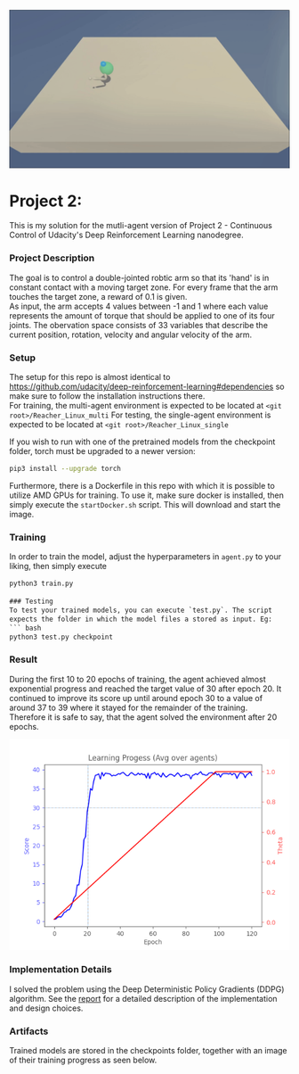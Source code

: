 ![Trained Agent](checkpoints/trained_model.gif)

# Project 2: 
This is my solution for the mutli-agent version of Project 2 - Continuous Control of Udacity's Deep Reinforcement Learning nanodegree.

### Project Description
The goal is to control a double-jointed robtic arm so that its 'hand' is in constant contact with a moving target zone. For every frame that the arm touches the target zone, a reward of 0.1 is given.\
As input, the arm accepts 4 values between -1 and 1 where each value represents the amount of torque that should be applied to one of its four joints. The obervation space consists of 33 variables that describe the current position, rotation, velocity and angular velocity of the arm. 

### Setup
The setup for this repo is almost identical to https://github.com/udacity/deep-reinforcement-learning#dependencies so make sure to follow the installation instructions there.  \
For training, the multi-agent environment is expected to be located at `<git root>/Reacher_Linux_multi`
For testing, the single-agent environment is expected to be located at `<git root>/Reacher_Linux_single`

If you wish to run with one of the pretrained models from the checkpoint folder, torch must be upgraded to a newer version:
``` bash
pip3 install --upgrade torch
```

Furthermore, there is a Dockerfile in this repo with which it is possible to utilize AMD GPUs for training. To use it, make sure docker is installed, then simply execute the `startDocker.sh` script. This will download and start the image.

### Training
In order to train the model, adjust the hyperparameters in `agent.py` to your liking, then simply execute
```
python3 train.py

### Testing
To test your trained models, you can execute `test.py`. The script expects the folder in which the model files a stored as input. Eg:
``` bash
python3 test.py checkpoint
```

### Result
During the first 10 to 20 epochs of training, the agent achieved almost exponential progress and reached the target value of 30 after epoch 20. It continued to improve its score up until around epoch 30 to a value of around 37 to 39 where it stayed for the remainder of the training. \
Therefore it is safe to say, that the agent solved the environment after 20 epochs.

![progress](checkpoints/progress.png)


### Implementation Details
I solved the problem using the Deep Deterministic Policy Gradients (DDPG) algorithm.
See the [report](REPORT.md) for a detailed description of the implementation and design choices.

### Artifacts
Trained models are stored in the checkpoints folder, together with an image of their training progress as seen below.

